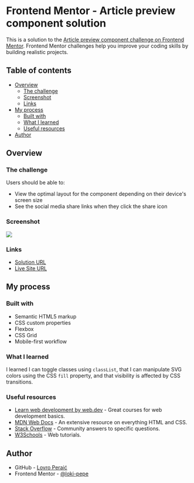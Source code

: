 # Frontend Mentor - Article preview component solution

This is a solution to the [Article preview component challenge on Frontend Mentor](https://www.frontendmentor.io/challenges/article-preview-component-dYBN_pYFT). Frontend Mentor challenges help you improve your coding skills by building realistic projects. 

## Table of contents

- [Overview](#overview)
  - [The challenge](#the-challenge)
  - [Screenshot](#screenshot)
  - [Links](#links)
- [My process](#my-process)
  - [Built with](#built-with)
  - [What I learned](#what-i-learned)
  - [Useful resources](#useful-resources)
- [Author](#author)


## Overview

### The challenge

Users should be able to:

- View the optimal layout for the component depending on their device's screen size
- See the social media share links when they click the share icon

### Screenshot

![](./screenshot.jpg)

### Links

- [Solution URL](https://github.com/loki-pepe/article-preview-component)
- [Live Site URL](https://loki-pepe.github.io/article-preview-component/)

## My process

### Built with

- Semantic HTML5 markup
- CSS custom properties
- Flexbox
- CSS Grid
- Mobile-first workflow

### What I learned

I learned I can toggle classes using `classList`, that I can manipulate SVG colors using the CSS `fill` property, and that visibility is affected by CSS transitions.

### Useful resources

- [Learn web development by web.dev](https://web.dev/learn) - Great courses for web development basics.
- [MDN Web Docs](https://developer.mozilla.org/) - An extensive resource on everything HTML and CSS.
- [Stack Overflow](https://stackoverflow.com/) - Community answers to specific questions.
- [W3Schools](https://www.w3schools.com/) - Web tutorials.

## Author

- GitHub - [Lovro Peraić](https://github.com/loki-pepe)
- Frontend Mentor - [@loki-pepe](https://www.frontendmentor.io/profile/loki-pepe)
